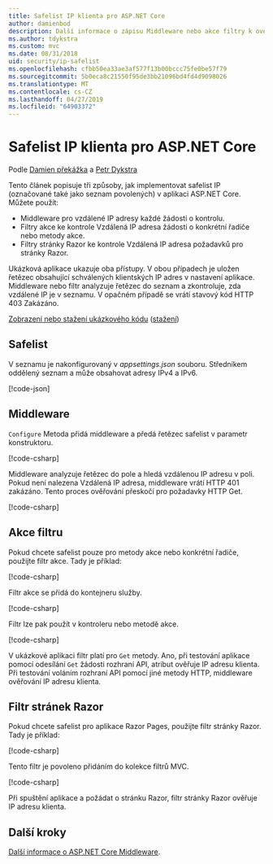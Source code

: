 ```yaml
---
title: Safelist IP klienta pro ASP.NET Core
author: damienbod
description: Další informace o zápisu Middleware nebo akce filtry k ověření vzdálené IP adresy na seznam schválených IP adres.
ms.author: tdykstra
ms.custom: mvc
ms.date: 08/31/2018
uid: security/ip-safelist
ms.openlocfilehash: cfbb50ea33ae3af577f13b00bccc75fe0be57f79
ms.sourcegitcommit: 5b0eca8c21550f95de3bb21096bd4fd4d9098026
ms.translationtype: MT
ms.contentlocale: cs-CZ
ms.lasthandoff: 04/27/2019
ms.locfileid: "64903372"
---
```

# <a name="client-ip-safelist-for-aspnet-core"></a>Safelist IP klienta pro ASP.NET Core

Podle [Damien překážka](https://twitter.com/damien_bod) a [Petr Dykstra](https://github.com/tdykstra)
 
Tento článek popisuje tři způsoby, jak implementovat safelist IP (označované také jako seznam povolených) v aplikaci ASP.NET Core. Můžete použít:

* Middleware pro vzdálené IP adresy každé žádosti o kontrolu.
* Filtry akce ke kontrole Vzdálená IP adresa žádosti o konkrétní řadiče nebo metody akce.
* Filtry stránky Razor ke kontrole Vzdálená IP adresa požadavků pro stránky Razor.

Ukázková aplikace ukazuje oba přístupy. V obou případech je uložen řetězec obsahující schválených klientských IP adres v nastavení aplikace. Middleware nebo filtr analyzuje řetězec do seznam a zkontroluje, zda vzdálené IP je v seznamu. V opačném případě se vrátí stavový kód HTTP 403 Zakázáno.

[Zobrazení nebo stažení ukázkového kódu](https://github.com/aspnet/AspNetCore.Docs/tree/master/aspnetcore/security/ip-safelist/samples/2.x/ClientIpAspNetCore) ([stažení](xref:index#how-to-download-a-sample))

## <a name="the-safelist"></a>Safelist

V seznamu je nakonfigurovaný v *appsettings.json* souboru. Středníkem oddělený seznam a může obsahovat adresy IPv4 a IPv6.

[!code-json[](ip-safelist/samples/2.x/ClientIpAspNetCore/appsettings.json?highlight=2)]

## <a name="middleware"></a>Middleware

`Configure` Metoda přidá middleware a předá řetězec safelist v parametr konstruktoru.

[!code-csharp[](ip-safelist/samples/2.x/ClientIpAspNetCore/Startup.cs?name=snippet_Configure&highlight=7)]

Middleware analyzuje řetězec do pole a hledá vzdálenou IP adresu v poli. Pokud není nalezena Vzdálená IP adresa, middleware vrátí HTTP 401 zakázáno. Tento proces ověřování přeskočí pro požadavky HTTP Get.

[!code-csharp[](ip-safelist/samples/2.x/ClientIpAspNetCore/AdminSafeListMiddleware.cs?name=snippet_ClassOnly)]

## <a name="action-filter"></a>Akce filtru

Pokud chcete safelist pouze pro metody akce nebo konkrétní řadiče, použijte filtr akce. Tady je příklad: 

[!code-csharp[](ip-safelist/samples/2.x/ClientIpAspNetCore/Filters/ClientIdCheckFilter.cs)]

Filtr akce se přidá do kontejneru služby.

[!code-csharp[](ip-safelist/samples/2.x/ClientIpAspNetCore/Startup.cs?name=snippet_ConfigureServices&highlight=3)]

Filtr lze pak použít v kontroleru nebo metodě akce.

[!code-csharp[](ip-safelist/samples/2.x/ClientIpAspNetCore/Controllers/ValuesController.cs?name=snippet_Filter&highlight=1)]

V ukázkové aplikaci filtr platí pro `Get` metody. Ano, při testování aplikace pomocí odesílání `Get` žádosti rozhraní API, atribut ověřuje IP adresu klienta. Při testování voláním rozhraní API pomocí jiné metody HTTP, middleware ověřování IP adresu klienta.

## <a name="razor-pages-filter"></a>Filtr stránek Razor 

Pokud chcete safelist pro aplikace Razor Pages, použijte filtr stránky Razor. Tady je příklad: 

[!code-csharp[](ip-safelist/samples/2.x/ClientIpAspNetCore/Filters/ClientIdCheckPageFilter.cs)]

Tento filtr je povoleno přidáním do kolekce filtrů MVC.

[!code-csharp[](ip-safelist/samples/2.x/ClientIpAspNetCore/Startup.cs?name=snippet_ConfigureServices&highlight=7-9)]

Při spuštění aplikace a požádat o stránku Razor, filtr stránky Razor ověřuje IP adresu klienta.

## <a name="next-steps"></a>Další kroky

[Další informace o ASP.NET Core Middleware](xref:fundamentals/middleware/index).

